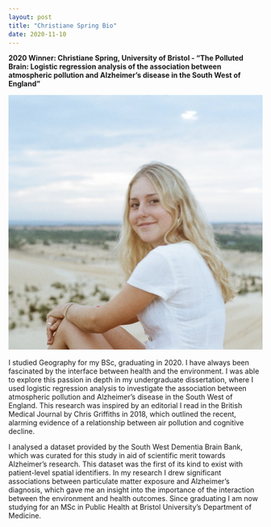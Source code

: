 ```yaml
---
layout: post
title: "Christiane Spring Bio"
date: 2020-11-10
---
```


**2020 Winner: Christiane Spring, University of Bristol - “The Polluted Brain: Logistic regression analysis of the association between atmospheric pollution and Alzheimer’s disease in the South West of England”**

![Christiane Spring](/images/spring_bio.jpeg)

I studied Geography for my BSc, graduating in 2020. I have always been fascinated by the interface between health and the environment. I was able to explore this passion in depth in my undergraduate dissertation, where I used logistic regression analysis to investigate the association between atmospheric pollution and Alzheimer’s disease in the South West of England. This research was inspired by an editorial I read in the British Medical Journal by Chris Griffiths in 2018, which outlined the recent, alarming evidence of a relationship between air pollution and cognitive decline. 

I analysed a dataset provided by the South West Dementia Brain Bank, which was curated for this study in aid of scientific merit towards Alzheimer’s research.  This dataset was the first of its kind to exist with patient-level spatial identifiers. In my research I drew significant associations between particulate matter exposure and Alzheimer’s diagnosis, which gave me an insight into the importance of the interaction between the environment and health outcomes. Since graduating I am now studying for an MSc in Public Health at Bristol University’s Department of Medicine. 
